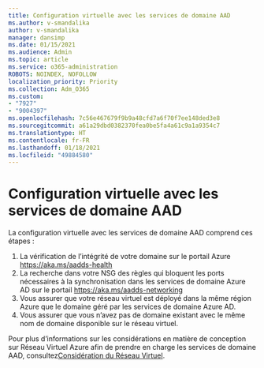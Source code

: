 ```yaml
---
title: Configuration virtuelle avec les services de domaine AAD
ms.author: v-smandalika
author: v-smandalika
manager: dansimp
ms.date: 01/15/2021
ms.audience: Admin
ms.topic: article
ms.service: o365-administration
ROBOTS: NOINDEX, NOFOLLOW
localization_priority: Priority
ms.collection: Adm_O365
ms.custom:
- "7927"
- "9004397"
ms.openlocfilehash: 7c56e467679f9b9a48cfd7a6f70f7ee148ded3e8
ms.sourcegitcommit: a61a29dbd0382370fea0be5fa4a61c9a1a9354c7
ms.translationtype: HT
ms.contentlocale: fr-FR
ms.lasthandoff: 01/18/2021
ms.locfileid: "49884580"
---
```

# <a name="virtual-configuration-with-aad-domain-services"></a>Configuration virtuelle avec les services de domaine AAD

La configuration virtuelle avec les services de domaine AAD comprend ces étapes : 

1. La vérification de l’intégrité de votre domaine sur le portail Azure https://aka.ms/aadds-health
2. La recherche dans votre NSG des règles qui bloquent les ports nécessaires à la synchronisation dans les services de domaine Azure AD sur le portail https://aka.ms/aadds-networking
3. Vous assurer que votre réseau virtuel est déployé dans la même région Azure que le domaine géré par les services de domaine Azure AD.
4. Vous assurer que vous n’avez pas de domaine existant avec le même nom de domaine disponible sur le réseau virtuel.

Pour plus d’informations sur les considérations en matière de conception sur Réseau Virtuel Azure afin de prendre en charge les services de domaine AAD, consultez[Considération du Réseau Virtuel](https://docs.microsoft.com/azure/active-directory-domain-services/network-considerations).

